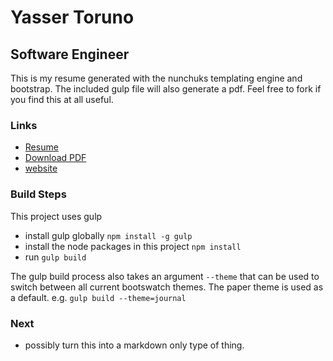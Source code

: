 # Yasser Toruno
## Software Engineer

This is my resume generated with the nunchuks templating engine and bootstrap.
The included gulp file will also generate a pdf. Feel free to fork if you find
this at all useful.

### Links
* [Resume](http://resume.yassi.io)
* [Download PDF](http://resume.yassi.io/yasser_toruno_resume.pdf)
* [website](http://yassi.github.io)

### Build Steps
This project uses gulp
* install gulp globally `npm install -g gulp`
* install the node packages in this project `npm install`
* run `gulp build`

The gulp build process also takes an argument `--theme` that can be used to
switch between all current bootswatch themes. The paper theme is used as a
default. e.g. `gulp build --theme=journal`

### Next
* possibly turn this into a markdown only type of thing.
